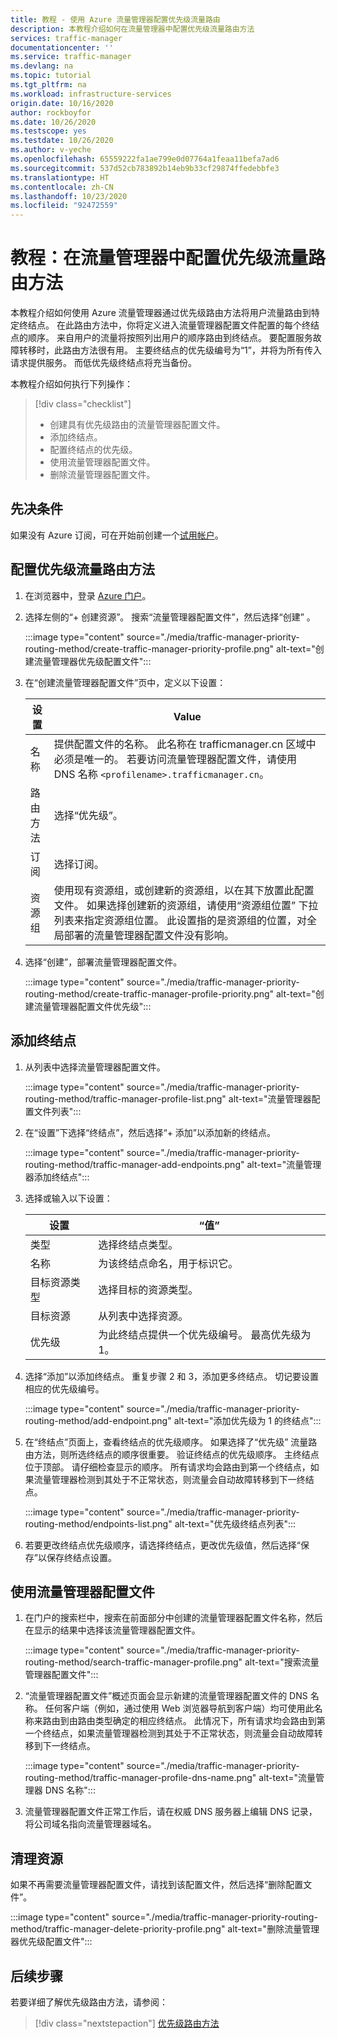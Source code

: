 ```yaml
---
title: 教程 - 使用 Azure 流量管理器配置优先级流量路由
description: 本教程介绍如何在流量管理器中配置优先级流量路由方法
services: traffic-manager
documentationcenter: ''
ms.service: traffic-manager
ms.devlang: na
ms.topic: tutorial
ms.tgt_pltfrm: na
ms.workload: infrastructure-services
origin.date: 10/16/2020
author: rockboyfor
ms.date: 10/26/2020
ms.testscope: yes
ms.testdate: 10/26/2020
ms.author: v-yeche
ms.openlocfilehash: 65559222fa1ae799e0d07764a1feaa11befa7ad6
ms.sourcegitcommit: 537d52cb783892b14eb9b33cf29874ffedebbfe3
ms.translationtype: HT
ms.contentlocale: zh-CN
ms.lasthandoff: 10/23/2020
ms.locfileid: "92472559"
---
```

<!--Verfied Successfully-->
# <a name="tutorial-configure-priority-traffic-routing-method-in-traffic-manager"></a>教程：在流量管理器中配置优先级流量路由方法

本教程介绍如何使用 Azure 流量管理器通过优先级路由方法将用户流量路由到特定终结点。 在此路由方法中，你将定义进入流量管理器配置文件配置的每个终结点的顺序。 来自用户的流量将按照列出用户的顺序路由到终结点。 要配置服务故障转移时，此路由方法很有用。 主要终结点的优先级编号为“1”，并将为所有传入请求提供服务。 而低优先级终结点将充当备份。

本教程介绍如何执行下列操作：

> [!div class="checklist"]
> - 创建具有优先级路由的流量管理器配置文件。
> - 添加终结点。
> - 配置终结点的优先级。
> - 使用流量管理器配置文件。
> - 删除流量管理器配置文件。

## <a name="prerequisites"></a>先决条件

如果没有 Azure 订阅，可在开始前创建一个[试用帐户](https://www.azure.cn/pricing/1rmb-trial)。

## <a name="to-configure-the-priority-traffic-routing-method"></a>配置优先级流量路由方法
1. 在浏览器中，登录 [Azure 门户](https://portal.azure.cn)。

1. 选择左侧的“+ 创建资源”。 搜索“流量管理器配置文件”，然后选择“创建” 。

    :::image type="content" source="./media/traffic-manager-priority-routing-method/create-traffic-manager-priority-profile.png" alt-text="创建流量管理器优先级配置文件":::

1. 在“创建流量管理器配置文件”页中，定义以下设置：

    | 设置         | Value                                              |
    | --- | --- |
    | 名称            | 提供配置文件的名称。 此名称在 trafficmanager.cn 区域中必须是唯一的。 若要访问流量管理器配置文件，请使用 DNS 名称 `<profilename>.trafficmanager.cn`。 |    
    | 路由方法  | 选择“优先级”。  |
    | 订阅    | 选择订阅。 |
    | 资源组   | 使用现有资源组，或创建新的资源组，以在其下放置此配置文件。 如果选择创建新的资源组，请使用“资源组位置”  下拉列表来指定资源组位置。 此设置指的是资源组的位置，对全局部署的流量管理器配置文件没有影响。 |

1. 选择“创建”，部署流量管理器配置文件。

    :::image type="content" source="./media/traffic-manager-priority-routing-method/create-traffic-manager-profile-priority.png" alt-text="创建流量管理器配置文件优先级":::

## <a name="add-endpoints"></a>添加终结点

1. 从列表中选择流量管理器配置文件。

    :::image type="content" source="./media/traffic-manager-priority-routing-method/traffic-manager-profile-list.png" alt-text="流量管理器配置文件列表":::

1. 在“设置”下选择“终结点”，然后选择“+ 添加”以添加新的终结点。

    :::image type="content" source="./media/traffic-manager-priority-routing-method/traffic-manager-add-endpoints.png" alt-text="流量管理器添加终结点":::

1. 选择或输入以下设置： 

    | 设置                | “值”                                              |
    | --- | --- |
    | 类型                   | 选择终结点类型。 |    
    | 名称                   | 为该终结点命名，用于标识它。 |
    | 目标资源类型   | 选择目标的资源类型。 |
    | 目标资源        | 从列表中选择资源。 |
    | 优先级               | 为此终结点提供一个优先级编号。 最高优先级为 1。 |

1. 选择“添加”以添加终结点。 重复步骤 2 和 3，添加更多终结点。 切记要设置相应的优先级编号。

    :::image type="content" source="./media/traffic-manager-priority-routing-method/add-endpoint.png" alt-text="添加优先级为 1 的终结点":::

1. 在“终结点”页面上，查看终结点的优先级顺序。 如果选择了“优先级”  流量路由方法，则所选终结点的顺序很重要。 验证终结点的优先级顺序。  主终结点位于顶部。 请仔细检查显示的顺序。 所有请求均会路由到第一个终结点，如果流量管理器检测到其处于不正常状态，则流量会自动故障转移到下一终结点。 

    :::image type="content" source="./media/traffic-manager-priority-routing-method/endpoints-list.png" alt-text="优先级终结点列表":::

1. 若要更改终结点优先级顺序，请选择终结点，更改优先级值，然后选择“保存”以保存终结点设置。

## <a name="use-the-traffic-manager-profile"></a>使用流量管理器配置文件

1. 在门户的搜索栏中，搜索在前面部分中创建的流量管理器配置文件名称，然后在显示的结果中选择该流量管理器配置文件。

    :::image type="content" source="./media/traffic-manager-priority-routing-method/search-traffic-manager-profile.png" alt-text="搜索流量管理器配置文件":::

1. “流量管理器配置文件”概述页面会显示新建的流量管理器配置文件的 DNS 名称。 任何客户端（例如，通过使用 Web 浏览器导航到客户端）均可使用此名称来路由到由路由类型确定的相应终结点。 此情况下，所有请求均会路由到第一个终结点，如果流量管理器检测到其处于不正常状态，则流量会自动故障转移到下一终结点。

    :::image type="content" source="./media/traffic-manager-priority-routing-method/traffic-manager-profile-dns-name.png" alt-text="流量管理器 DNS 名称":::

1. 流量管理器配置文件正常工作后，请在权威 DNS 服务器上编辑 DNS 记录，将公司域名指向流量管理器域名。

## <a name="clean-up-resource"></a>清理资源

如果不再需要流量管理器配置文件，请找到该配置文件，然后选择“删除配置文件”。

:::image type="content" source="./media/traffic-manager-priority-routing-method/traffic-manager-delete-priority-profile.png" alt-text="删除流量管理器优先级配置文件":::

## <a name="next-steps"></a>后续步骤

若要详细了解优先级路由方法，请参阅：

> [!div class="nextstepaction"]
> [优先级路由方法](traffic-manager-routing-methods.md#priority-traffic-routing-method)

<!-- Update_Description: update meta properties, wording update, update link -->